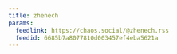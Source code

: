 ```yaml
---
title: zhenech
params:
  feedlink: https://chaos.social/@zhenech.rss
  feedid: 6685b7a8077810d003457ef4eba5621a
---
```

